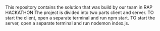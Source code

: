 This repository contains the solution that was build by our team in RAP HACKATHON The project is divided into two parts client and server. TO start the client, open a separate terminal and run npm start. TO start the server, open a separate terminal and run nodemon index.js.